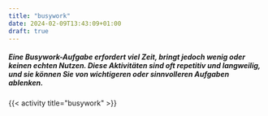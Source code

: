 ```yaml
---
title: "busywork"
date: 2024-02-09T13:43:09+01:00
draft: true
---
```


##### Eine Busywork-Aufgabe erfordert viel Zeit, bringt jedoch wenig oder keinen echten Nutzen. Diese Aktivitäten sind oft repetitiv und langweilig, und sie können Sie von wichtigeren oder sinnvolleren Aufgaben ablenken.

<!--more-->

{{< activity title="busywork" >}}
